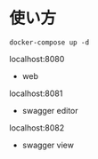 # 使い方
```
docker-compose up -d
```
localhost:8080
  - web

localhost:8081
  - swagger editor

localhost:8082
  - swagger view
